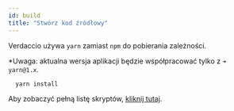 ```yaml
---
id: build
title: "Stwórz kod źródłowy"
---
```

Verdaccio używa `yarn` zamiast `npm` do pobierania zależności.

*Uwaga: aktualna wersja aplikacji będzie współpracować tylko z `➜ yarn@1.x`.

```bash
  yarn install
```

Aby zobaczyć pełną listę skryptów, [kliknij tutaj](https://github.com/verdaccio/verdaccio/wiki/Build-Source-Code).